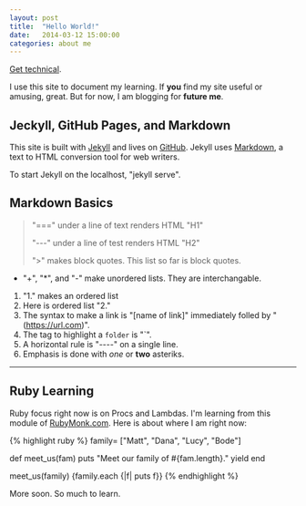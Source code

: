 ```yaml
---
layout: post
title:  "Hello World!"
date:   2014-03-12 15:00:00
categories: about me
---
```


[Get technical](http://www.slideshare.net/matthewnewell/ruby-newbie-26183481). 

I use this site to document my learning. If **you** find my site useful or amusing, great. But for now, I am blogging for **future me**.

Jeckyll, GitHub Pages, and Markdown
-----------------------------------
This site is built with [Jekyll](http://jekyllrb.com/) and lives on [GitHub](http://www.github.com). Jekyll uses [Markdown](http://daringfireball.net/projects/markdown/), a text to HTML conversion tool for web writers. 

To start Jekyll on the localhost, "jekyll serve".

Markdown Basics
--------------
> "===" under a line of text renders HTML "H1"
>
> "---" under a line of test renders HTML "H2"
>
> ">" makes block quotes. This list so far is block quotes.
>
+ "+", "*", and "-" make unordered lists. They are interchangable.

1. "1." makes an ordered list
2. Here is ordered list "2."
3. The syntax to make a link is  "[name of link]" immediately folled by "(https://url.com)".
4. The tag to highlight a `folder` is "`".
5. A horizontal rule is "----" on a single line.
6. Emphasis is done with *one* or **two** asteriks.

-------------

Ruby Learning
-------------
Ruby focus right now is on Procs and Lambdas. I'm learning from this module of [RubyMonk.com](https://rubymonk.com/learning/books/4-ruby-primer-ascent/chapters/18-blocks/lessons/64-blocks-procs-lambdas). Here is about where I am right now:

{% highlight ruby %}
family= ["Matt", "Dana", "Lucy", "Bode"]

def meet_us(fam)
	puts "Meet our family of #{fam.length}."
	yield
end

meet_us(family) {family.each {|f| puts f}}
{% endhighlight %}

More soon. So much to learn.

